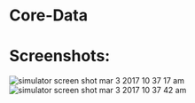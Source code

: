 # Core-Data
# Screenshots:
![simulator screen shot mar 3 2017 10 37 17 am](https://cloud.githubusercontent.com/assets/25697207/23538465/8b01b2c6-fffd-11e6-8faf-6bb080ce50a9.png)
![simulator screen shot mar 3 2017 10 37 42 am](https://cloud.githubusercontent.com/assets/25697207/23538464/8b0142fa-fffd-11e6-81fb-53dba3de573f.png)
